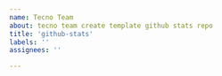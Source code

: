 ```yaml
---
name: Tecno Team
about: tecno team create template github stats repo 
title: 'github-stats'
labels: ''
assignees: ''

---
```



